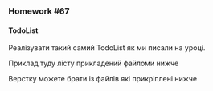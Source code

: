### Homework #67

#### TodoList

Реалізувати такий самий TodoList як ми писали на уроці.

Приклад туду лісту прикладений файломи нижче 

Верстку можете брати із файлів які прикріплені нижче
